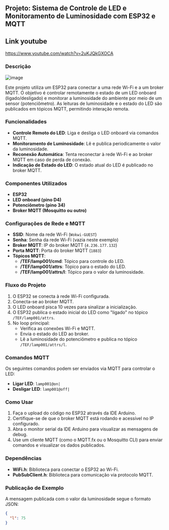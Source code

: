 ## Projeto: Sistema de Controle de LED e Monitoramento de Luminosidade com ESP32 e MQTT
## Link youtube 
https://www.youtube.com/watch?v=2uKJQkGXOCA
### Descrição
![image](https://github.com/user-attachments/assets/343d4040-2ff6-4cd4-bdb5-741a46d6a83a)

Este projeto utiliza um ESP32 para conectar a uma rede Wi-Fi e a um broker MQTT. O objetivo é controlar remotamente o estado de um LED onboard (ligado/desligado) e monitorar a luminosidade do ambiente por meio de um sensor (potenciômetro). As leituras de luminosidade e o estado do LED são publicados em tópicos MQTT, permitindo interação remota.

### Funcionalidades

- **Controle Remoto do LED**: Liga e desliga o LED onboard via comandos MQTT.
- **Monitoramento de Luminosidade**: Lê e publica periodicamente o valor da luminosidade.
- **Reconexão Automática**: Tenta reconectar à rede Wi-Fi e ao broker MQTT em caso de perda de conexão.
- **Indicação de Estado do LED**: O estado atual do LED é publicado no broker MQTT.

### Componentes Utilizados

- **ESP32**
- **LED onboard (pino D4)**
- **Potenciômetro (pino 34)**
- **Broker MQTT (Mosquitto ou outro)**

### Configurações de Rede e MQTT

- **SSID**: Nome da rede Wi-Fi (`Wokwi-GUEST`)
- **Senha**: Senha da rede Wi-Fi (vazia neste exemplo)
- **Broker MQTT**: IP do broker MQTT (`4.236.177.132`)
- **Porta MQTT**: Porta do broker MQTT (`1883`)
- **Tópicos MQTT**:
  - **/TEF/lamp001/cmd**: Tópico para controle do LED.
  - **/TEF/lamp001/attrs**: Tópico para o estado do LED.
  - **/TEF/lamp001/attrs/l**: Tópico para o valor da luminosidade.

### Fluxo do Projeto

1. O ESP32 se conecta à rede Wi-Fi configurada.
2. Conecta-se ao broker MQTT.
3. O LED onboard pisca 10 vezes para sinalizar a inicialização.
4. O ESP32 publica o estado inicial do LED como "ligado" no tópico `/TEF/lamp001/attrs`.
5. No loop principal:
   - Verifica as conexões Wi-Fi e MQTT.
   - Envia o estado do LED ao broker.
   - Lê a luminosidade do potenciômetro e publica no tópico `/TEF/lamp001/attrs/l`.

### Comandos MQTT

Os seguintes comandos podem ser enviados via MQTT para controlar o LED:

- **Ligar LED**: `lamp001@on|`
- **Desligar LED**: `lamp001@off|`

### Como Usar

1. Faça o upload do código no ESP32 através da IDE Arduino.
2. Certifique-se de que o broker MQTT está rodando e acessível no IP configurado.
3. Abra o monitor serial da IDE Arduino para visualizar as mensagens de debug.
4. Use um cliente MQTT (como o MQTT.fx ou o Mosquitto CLI) para enviar comandos e visualizar os dados publicados.

### Dependências

- **WiFi.h**: Biblioteca para conectar o ESP32 ao Wi-Fi.
- **PubSubClient.h**: Biblioteca para comunicação via protocolo MQTT.

### Publicação de Exemplo

A mensagem publicada com o valor da luminosidade segue o formato JSON:

```json
{
  "l": 75
}
